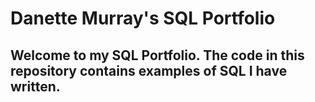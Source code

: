 # Danette Murray's SQL Portfolio

## Welcome to my SQL Portfolio. The code in this repository contains examples of SQL I have written. 
